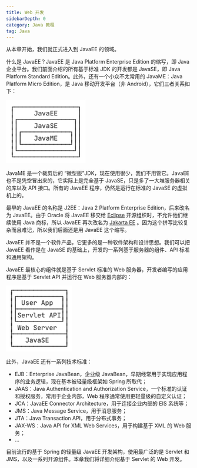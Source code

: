 ```yaml
---
title: Web 开发
sidebarDepth: 0
category: Java 教程
tag: Java
---
```


从本章开始，我们就正式进入到 JavaEE 的领域。

什么是 JavaEE？JavaEE 是 Java Platform Enterprise Edition 的缩写，即 Java 企业平台。我们前面介绍的所有基于标准 JDK 的开发都是 JavaSE，即 Java Platform Standard Edition。此外，还有一个小众不太常用的 JavaME：Java Platform Micro Edition，是 Java 移动开发平台（非 Android），它们三者关系如下：

![20221123110037](assets/20221123110037.png)

JavaME 是一个裁剪后的 “微型版”JDK，现在使用很少，我们不用管它。JavaEE 也不是凭空冒出来的，它实际上是完全基于 JavaSE，只是多了一大堆服务器相关的库以及 API 接口。所有的 JavaEE 程序，仍然是运行在标准的 JavaSE 的虚拟机上的。

最早的 JavaEE 的名称是 J2EE：Java 2 Platform Enterprise Edition，后来改名为 JavaEE。由于 Oracle 将 JavaEE 移交给 [Eclipse](https://www.eclipse.org/) 开源组织时，不允许他们继续使用 Java 商标，所以 JavaEE 再次改名为 [Jakarta EE](https://jakarta.ee/) 。因为这个拼写比较复杂而且难记，所以我们后面还是用 JavaEE 这个缩写。

JavaEE 并不是一个软件产品，它更多的是一种软件架构和设计思想。我们可以把 JavaEE 看作是在 JavaSE 的基础上，开发的一系列基于服务器的组件、API 标准和通用架构。

JavaEE 最核心的组件就是基于 Servlet 标准的 Web 服务器，开发者编写的应用程序是基于 Servlet API 并运行在 Web 服务器内部的：

![20221123110053](assets/20221123110053.png)

此外，JavaEE 还有一系列技术标准：

- EJB：Enterprise JavaBean，企业级 JavaBean，早期经常用于实现应用程序的业务逻辑，现在基本被轻量级框架如 Spring 所取代；
- JAAS：Java Authentication and Authorization Service，一个标准的认证和授权服务，常用于企业内部，Web 程序通常使用更轻量级的自定义认证；
- JCA：JavaEE Connector Architecture，用于连接企业内部的 EIS 系统等；
- JMS：Java Message Service，用于消息服务；
- JTA：Java Transaction API，用于分布式事务；
- JAX-WS：Java API for XML Web Services，用于构建基于 XML 的 Web 服务；
- ...


目前流行的基于 Spring 的轻量级 JavaEE 开发架构，使用最广泛的是 Servlet 和 JMS，以及一系列开源组件。本章我们将详细介绍基于 Servlet 的 Web 开发。



